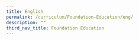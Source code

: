 ```yaml
---
title: English
permalink: /curriculum/Foundation-Education/eng/
description: ""
third_nav_title: Foundation Education
---
```


